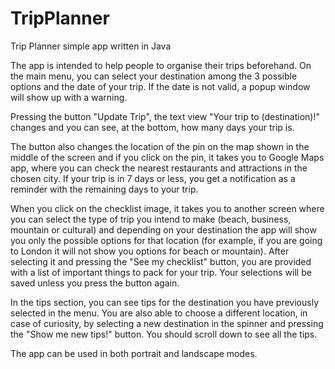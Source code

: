 # TripPlanner
Trip Planner simple app written in Java

The app is intended to help people to organise their trips beforehand.
On the main menu, you can select your destination among the 3 possible options and the date of your trip. If the date is not valid, a popup window will show up with a warning.

Pressing the button "Update Trip", the text view "Your trip to (destination)!" changes and you can see, at the bottom, how many days your trip is.

The button also changes the location of the pin on the map shown in the middle of the screen and if you click on the pin, it takes you to Google Maps app, where you can check the nearest restaurants and attractions in the chosen city. If your trip is in 7 days or less, you get a notification as a reminder with the remaining days to your trip.

When you click on the checklist image, it takes you to another screen where you can select the type of trip you intend to make (beach, business, mountain or cultural) and depending on your destination the app will show you only the possible options for that location (for example, if you are going to London it will not show you options for beach or mountain). After selecting it and pressing the "See my checklist" button, you are provided with a list of important things to pack for your trip. Your selections will be saved unless you press the button again.

In the tips section, you can see tips for the destination you have previously selected in the menu. You are also able to choose a different location, in case of curiosity, by selecting a new destination in the spinner and pressing the "Show me new tips!" button. You should scroll down to see all the tips.

The app can be used in both portrait and landscape modes.
